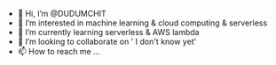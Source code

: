 - 👋 Hi, I’m @DUDUMCHIT
- 👀 I’m interested in machine learning & cloud computing & serverless
- 🌱 I’m currently learning serverless & AWS lambda
- 💞️ I’m looking to collaborate on ' I don't know yet'
- 📫 How to reach me ...

<!---
DUDUMCHIT/DUDUMCHIT is a ✨ special ✨ repository because its `README.md` (this file) appears on your GitHub profile.
You can click the Preview link to take a look at your changes.
--->
